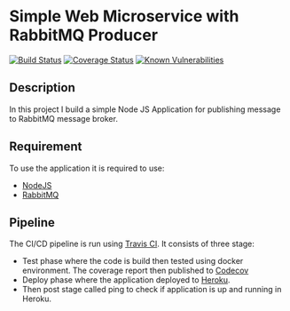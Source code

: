 # Simple Web Microservice with RabbitMQ Producer

[![Build Status](https://travis-ci.com/lmnzr/node-simple-microservice.svg?branch=development)](https://travis-ci.com/lmnzr/node-simple-microservice?branch=development)
[![Coverage Status](https://coveralls.io/repos/github/lmnzr/node-simple-microservice/badge.svg?branch=development)](https://coveralls.io/github/lmnzr/node-simple-microservice?branch=development)
[![Known Vulnerabilities](https://snyk.io/test/github/lmnzr/node-simple-microservice/badge.svg?branch=development)](https://snyk.io/test/github/lmnzr/node-simple-microservice)

## Description

In this project I build a simple Node JS Application for publishing message to RabbitMQ message broker.

## Requirement
To use the application it is required to use:
+ [NodeJS](https://nodejs.org/en/)
+ [RabbitMQ](https://www.rabbitmq.com/)

## Pipeline
The CI/CD pipeline is run using [Travis CI](https://travis-ci.org/). 
It consists of three stage:
+ Test phase where the code is build then tested using docker environment. The coverage report then published to [Codecov](https://codecov.io/)
+ Deploy phase where the application deployed to [Heroku](https://www.heroku.com/).
+ Then post stage called ping to check if application is up and running in Heroku.
